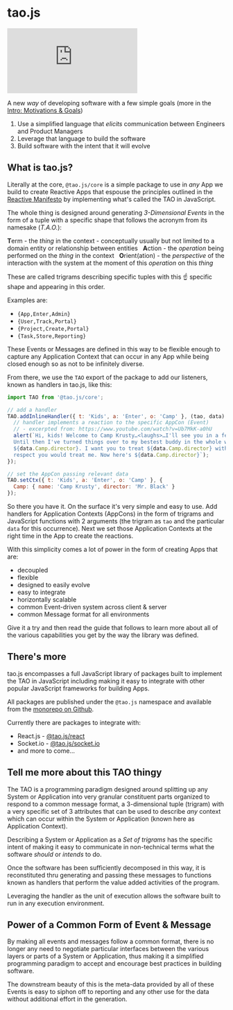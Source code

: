 # tao.js

<a href="https://gitter.im/tao-land/tao.js" target="_chat">![Gitter chat](https://img.shields.io/gitter/room/tao-land/tao.js?style=plastic)</a>

A new _way_ of developing software with a few simple goals (more in the [Intro: Motivations & Goals](intro/motivations.md))

1. Use a simplified language that _elicits_ communication between Engineers and Product Managers
1. Leverage that language to build the software
1. Build software with the intent that it will evolve

## What is tao.js?

Literally at the core, `@tao.js/core` is a simple package to use in _any_ App we build to
create Reactive Apps that espouse the principles outlined in the [Reactive Manifesto](https://www.reactivemanifesto.org/)
by implementing what's called the TAO in JavaScript.

The whole thing is designed around generating _3-Dimensional Events_ in the form of a tuple
with a specific shape that follows the acronym from its namesake (_T.A.O._):

**T**erm - the _thing_ in the context - conceptually usually but not limited to a domain entity or relationship between entities  
**A**ction - the _operation_ being performed on the _thing_ in the context  
**O**rient(ation) - the _perspective_ of the interaction with the system at
the moment of this _operation_ on this _thing_

These are called trigrams describing specific tuples with this :point_up:
specific shape and appearing in this order.

Examples are:

* `{App,Enter,Admin}`
* `{User,Track,Portal}`
* `{Project,Create,Portal}`
* `{Task,Store,Reporting}`

These Events or Messages are defined in this way to be flexible enough to capture any
Application Context that can occur in any App while being closed enough so as not to
be infinitely diverse.

From there, we use the `TAO` export of the package to add our listeners, known as
handlers in tao.js, like this:

```javascript
import TAO from '@tao.js/core';

// add a handler
TAO.addInlineHandler({ t: 'Kids', a: 'Enter', o: 'Camp' }, (tao, data) => {
  // handler implements a reaction to the specific AppCon (Event)
  // - excerpted from: https://www.youtube.com/watch?v=Ub7MkK-a0hU
  alert(`Hi, kids! Welcome to Camp Krusty…<laughs>…I'll see you in a few weeks.
  Until then I've turned things over to my bestest buddy in the whole wide world,
  ${data.Camp.director}. I want you to treat ${data.Camp.director} with the same
  respect you would treat me. Now here's ${data.Camp.director}`);
});

// set the AppCon passing relevant data
TAO.setCtx({ t: 'Kids', a: 'Enter', o: 'Camp' }, {
  Camp: { name: 'Camp Krusty', director: 'Mr. Black' }
});
```

So there you have it.  On the surface it's very simple and easy to use.  Add handlers for
Application Contexts (AppCons) in the form of trigrams and JavaScript functions with
2 arguments (the trigram as `tao` and the particular `data` for this occurrence).  Next we
set those Application Contexts at the right time in the App to create the reactions.

With this simplicity comes a lot of power in the form of creating Apps that are:

* decoupled
* flexible
* designed to easily evolve
* easy to integrate
* horizontally scalable
* common Event-driven system across client & server
* common Message format for all environments

Give it a try and then read the guide that follows to learn more about all of the various
capabilities you get by the way the library was defined.

## There's more

tao.js encompasses a full JavaScript library of packages built to implement the TAO in
JavaScript including making it easy to integrate with other popular JavaScript frameworks
for building Apps.

All packages are published under the `@tao.js` namespace and available from the
[monorepo on Github](https://github.com/zzyzxlab/tao.js).

Currently there are packages to integrate with:

* React.js - [@tao.js/react](https://github.com/zzyzxlab/tao.js/packages/react-tao)
* Socket.io - [@tao.js/socket.io](https://github.com/zzyzxlab/tao.js/packages/tao-socket-io)
* and more to come…

## Tell me more about this TAO thingy

The TAO is a programming paradigm designed around splitting up any System or Application
into very granular constituent parts organized to respond to a common message format,
a 3-dimensional tuple (trigram) with a very specific set of 3 attributes that
can be used to describe _any_ context which can occur within the System or Application
(known here as Application Context).

Describing a System or Application as a _Set of trigrams_ has the specific intent of making
it easy to communicate in non-technical terms what the software _should_ or _intends_ to do.

Once the software has been sufficiently decomposed in this way, it is reconstituted thru
generating and passing these messages to functions known as handlers that perform the
value added activities of the program.

Leveraging the handler as the unit of execution allows the software built to run in
any execution environment.

## Power of a Common Form of Event & Message

By making all events and messages follow a common format, there is no longer any need
to negotiate particular interfaces between the various layers or parts of a System or
Application, thus making it a simplified programming paradigm to accept and encourage
best practices in building software.

The downstream beauty of this is the meta-data provided by all of these Events is easy
to siphon off to reporting and any other use for the data without additional effort
in the generation.
